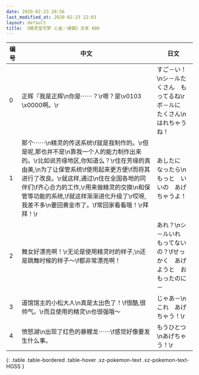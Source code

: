 ```yaml
---
date: 2020-02-23 20:56
last_modified_at: 2020-02-23 22:03
layout: default
title: 《精灵宝可梦 心金／魂银》文本 606
---
```

| 编号 | 中文 | 日文 |
| ---- | ---- | ---- |
| 0 | 正辉『我是正辉\n你是⋯⋯？\r嗯？是\v0103　\x0000啊。\r | すご－い！\nシ－ルたくさん　もってるね\rボ－ルに　たくさん\nはれちゃうね！ |
| 1 | 那个⋯⋯\n精灵的传送系统\f就是我制作的。\r但是呢,那也并不是\n靠我一个人的能力制作出来的。\r比如说芳缘地区,你知道么？\r住在芳缘的真由美,\n为了让保管系统\f使用起来更方便\f而将其进行了改良。\r就这样,通过\n住在全国各地的同伴们\f齐心合力的工作,\r用来做精灵的交换\n和保管等功能的系统,\f就这样渐渐进化升级了\r哎呀,我差不多\n要回黄金市了。\f常回家看看哦！\r拜拜！\r | あしたに　なったら\nもっと　いいの　あげちゃうよ！ |
| 2 | 舞女好漂亮啊！\r无论是使用精灵时的样子,\n还是跳舞时候的样子～\f都非常漂亮啊！ | あれ？\nシ－ルいれ　もってないの？\fせっかく　あげようと　おもったのに－ |
| 3 | 道馆馆主的小松大人\n真是太出色了！\f很酷,很帅气。\r而且使用的精灵\n也很强哦～ | じゃあ－\nこれ　あげちゃう！\r |
| 4 | 愤怒湖\n出现了红色的暴鲤龙⋯⋯\f感觉好像要发生什么事。 | もうひとつ\nあげちゃう！\r |
{: .table .table-bordered .table-hover .xz-pokemon-text .xz-pokemon-text-HGSS }